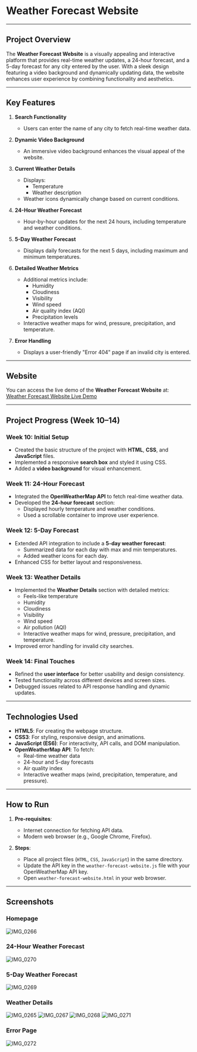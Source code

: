 # Weather Forecast Website

---

## **Project Overview**
The **Weather Forecast Website** is a visually appealing and interactive platform that provides real-time weather updates, a 24-hour forecast, and a 5-day forecast for any city entered by the user. With a sleek design featuring a video background and dynamically updating data, the website enhances user experience by combining functionality and aesthetics.

---

## **Key Features**
1. **Search Functionality**  
   - Users can enter the name of any city to fetch real-time weather data.

2. **Dynamic Video Background**  
   - An immersive video background enhances the visual appeal of the website.

3. **Current Weather Details**  
   - Displays:
     - Temperature
     - Weather description
   - Weather icons dynamically change based on current conditions.

4. **24-Hour Weather Forecast**  
   - Hour-by-hour updates for the next 24 hours, including temperature and weather conditions.

5. **5-Day Weather Forecast**  
   - Displays daily forecasts for the next 5 days, including maximum and minimum temperatures.

6. **Detailed Weather Metrics**  
   - Additional metrics include:
     - Humidity
     - Cloudiness
     - Visibility
     - Wind speed
     - Air quality index (AQI)
     - Precipitation levels
   - Interactive weather maps for wind, pressure, precipitation, and temperature.

7. **Error Handling**  
   - Displays a user-friendly "Error 404" page if an invalid city is entered.
     
---

## **Website**
You can access the live demo of the **Weather Forecast Website** at:  
[Weather Forecast Website Live Demo](https://vanluwu.github.io/weather-forecast-website/)

---

## **Project Progress (Week 10–14)**

### **Week 10: Initial Setup**
- Created the basic structure of the project with **HTML**, **CSS**, and **JavaScript** files.
- Implemented a responsive **search box** and styled it using CSS.
- Added a **video background** for visual enhancement.

### **Week 11: 24-Hour Forecast**
- Integrated the **OpenWeatherMap API** to fetch real-time weather data.
- Developed the **24-hour forecast** section:
  - Displayed hourly temperature and weather conditions.
  - Used a scrollable container to improve user experience.

### **Week 12: 5-Day Forecast**
- Extended API integration to include a **5-day weather forecast**:
  - Summarized data for each day with max and min temperatures.
  - Added weather icons for each day.
- Enhanced CSS for better layout and responsiveness.

### **Week 13: Weather Details**
- Implemented the **Weather Details** section with detailed metrics:
  - Feels-like temperature
  - Humidity
  - Cloudiness
  - Visibility
  - Wind speed
  - Air pollution (AQI)
  - Interactive weather maps for wind, pressure, precipitation, and temperature.
- Improved error handling for invalid city searches.

### **Week 14: Final Touches**
- Refined the **user interface** for better usability and design consistency.
- Tested functionality across different devices and screen sizes.
- Debugged issues related to API response handling and dynamic updates.

---

## **Technologies Used**
- **HTML5**: For creating the webpage structure.
- **CSS3**: For styling, responsive design, and animations.
- **JavaScript (ES6)**: For interactivity, API calls, and DOM manipulation.
- **OpenWeatherMap API**: To fetch:
  - Real-time weather data
  - 24-hour and 5-day forecasts
  - Air quality index
  - Interactive weather maps (wind, precipitation, temperature, and pressure).

---

## **How to Run**
1. **Pre-requisites**:
   - Internet connection for fetching API data.
   - Modern web browser (e.g., Google Chrome, Firefox).

2. **Steps**:
   - Place all project files (`HTML`, `CSS`, `JavaScript`) in the same directory.
   - Update the API key in the `weather-forecast-website.js` file with your OpenWeatherMap API key.
   - Open `weather-forecast-website.html` in your web browser.

---

## **Screenshots**

### **Homepage**
![IMG_0266](https://github.com/user-attachments/assets/3ec8c566-615f-4835-8d92-c272efa93e2c)

### **24-Hour Weather Forecast**
![IMG_0270](https://github.com/user-attachments/assets/384c7e71-29f5-4f3f-961a-1f2c43960743)
### **5-Day Weather Forecast**
![IMG_0269](https://github.com/user-attachments/assets/5e83f5b9-084a-492c-ab36-3e74150b61e1)
### **Weather Details**
![IMG_0265](https://github.com/user-attachments/assets/051e6de1-9138-421d-8cb4-3795fc8b4bf4)
![IMG_0267](https://github.com/user-attachments/assets/2642a894-79a9-43a6-bd36-a455076eeef7)
![IMG_0268](https://github.com/user-attachments/assets/50e0c51c-225d-4d00-b427-d3d4b04e6e23)
![IMG_0271](https://github.com/user-attachments/assets/7fe9f459-e00e-4420-a4f4-6975c173dff9)

### **Error Page**
![IMG_0272](https://github.com/user-attachments/assets/e15f93ce-06dc-4c70-b0ad-c9b0a6df67d8)

